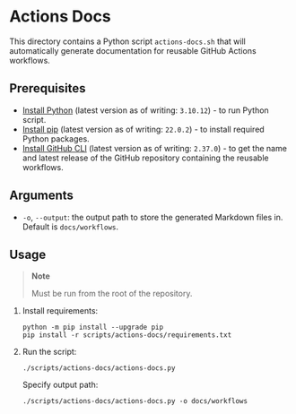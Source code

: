 # Actions Docs

This directory contains a Python script `actions-docs.sh` that will automatically generate documentation for reusable GitHub Actions workflows.

## Prerequisites

- [Install Python](https://www.python.org/downloads/) (latest version as of writing: `3.10.12`) - to run Python script.
- [Install pip](https://pip.pypa.io/en/stable/installation/) (latest version as of writing: `22.0.2`) - to install required Python packages.
- [Install GitHub CLI](https://cli.github.com) (latest version as of writing: `2.37.0`) - to get the name and latest release of the GitHub repository containing the reusable workflows.

## Arguments

- `-o`, `--output`: the output path to store the generated Markdown files in. Default is `docs/workflows`.

## Usage

> **Note**
>
> Must be run from the root of the repository.

1. Install requirements:

    ```console
    python -m pip install --upgrade pip
    pip install -r scripts/actions-docs/requirements.txt
    ```

1. Run the script:

    ```console
    ./scripts/actions-docs/actions-docs.py
    ```

    Specify output path:

    ```console
    ./scripts/actions-docs/actions-docs.py -o docs/workflows
    ```

